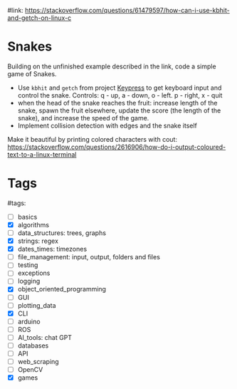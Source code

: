 #link: https://stackoverflow.com/questions/61479597/how-can-i-use-kbhit-and-getch-on-linux-c

# Snakes
Building on the unfinished example described in the link, code a simple game of Snakes. 
* Use `kbhit` and `getch` from project [Keypress](https://github.com/mhered/cpp_100daysofcode/blob/main/code/Day054_19-05-23/Keypress) to get keyboard input and control the snake. Controls: q - up, a - down, o - left. p - right, x - quit
* when the head of the snake reaches the fruit: increase length of the snake, spawn the fruit elsewhere, update the score (the length of the snake), and increase the speed of the game.
* Implement collision detection with edges and the snake itself

Make it beautiful by printing colored characters with cout: https://stackoverflow.com/questions/2616906/how-do-i-output-coloured-text-to-a-linux-terminal

# Tags
#tags: 

- [ ] basics
- [x] algorithms
- [ ] data_structures: trees, graphs
- [x] strings: regex
- [x] dates_times: timezones
- [ ] file_management: input, output, folders and files
- [ ] testing
- [ ] exceptions
- [ ] logging
- [x] object_oriented_programming
- [ ] GUI
- [ ] plotting_data
- [x] CLI
- [ ] arduino
- [ ] ROS
- [ ] AI_tools: chat GPT
- [ ] databases
- [ ] API
- [ ] web_scraping
- [ ] OpenCV
- [x] games